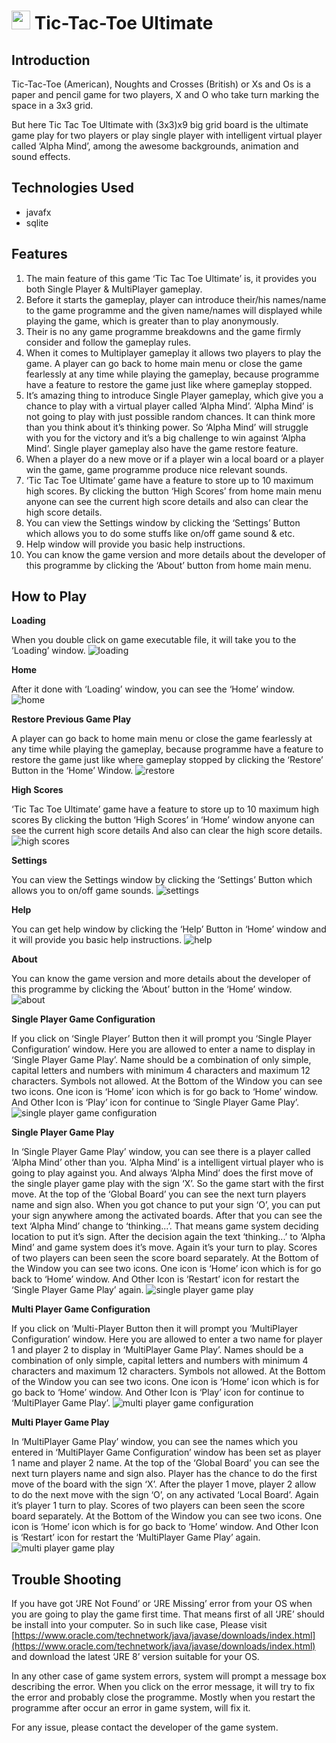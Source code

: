 # <img src="https://i.ibb.co/NmfJg03/gameIcon.png" width="30" height="30">  Tic-Tac-Toe Ultimate

## Introduction
Tic-Tac-Toe (American), Noughts and Crosses (British) or Xs and Os is a paper and pencil game for two players, X and O who take turn marking the space in a 3x3 grid. 

But here Tic Tac Toe Ultimate with (3x3)x9 big grid board is the ultimate game play for two players or play single player with intelligent virtual player called ‘Alpha Mind’, among the awesome backgrounds, animation and sound effects.


## Technologies Used
* javafx
* sqlite

## Features
1. The main feature of this game ‘Tic Tac Toe Ultimate’ is, it provides you both Single Player & MultiPlayer gameplay. 
2. Before it starts the gameplay, player can introduce their/his names/name to the game programme and the given name/names will displayed while playing the game, which is greater than to play anonymously. 
3. Their is no any game programme breakdowns and the game firmly consider and follow the gameplay rules. 
4. When it comes to Multiplayer gameplay it allows two players to play the game. A player can go back to home main menu or close the game fearlessly at any time while playing the gameplay, because programme have a feature to restore the game just like where gameplay stopped. 
5. It’s amazing thing to introduce Single Player gameplay, which give you a chance to play with a virtual player called ‘Alpha Mind’. ‘Alpha Mind’ is not going to play with just possible random chances. It can think more than you think about it’s thinking power. So ‘Alpha Mind’ will struggle with you for the victory and it’s a big challenge to win against ‘Alpha Mind’. Single player gameplay also have the game restore feature. 
6. When a player do a new move or if a player win a local board or a player win the game, game programme produce nice relevant sounds. 
7. ‘Tic Tac Toe Ultimate’ game have a feature to store up to 10 maximum high scores. By clicking the button ‘High Scores’ from home main menu anyone can see the current high score details and also can clear the high score details. 
8. You can view the Settings window by clicking the ‘Settings’ Button which allows you to do some stuffs like on/off game sound & etc. 
9. Help window will provide you basic help instructions. 
10. You can know the game version and more details about the developer of this programme by clicking the ‘About’ button from home main menu.

## How to Play

**Loading**

When you double click on game executable file, it will take you to the ‘Loading’ window.
![loading](https://i.ibb.co/k5K75wY/loading.jpg "Loading")

**Home**

After it done with ‘Loading’ window, you can see the ‘Home’ window.
![home](https://i.ibb.co/9ZxrQjT/home.jpg "Home")

**Restore Previous Game Play**

A player can go back to home main menu or close the game fearlessly at any time while playing the gameplay, because programme have a feature to restore the game just like where gameplay stopped by clicking the ‘Restore’ Button in the ‘Home’ Window.
![restore](https://i.ibb.co/9ZxrQjT/home.jpg "Restore")

**High Scores**

‘Tic Tac Toe Ultimate’ game have a feature to store up to 10 maximum high scores By clicking the button ‘High Scores’ in ‘Home’ window anyone can see the current high score details And also can clear the high score details.
![high scores](https://i.ibb.co/DbmqKwT/high-scores.jpg "High Scores")

**Settings**

You can view the Settings window by clicking the ‘Settings’ Button which allows you to on/off game sounds.
![settings](https://i.ibb.co/T0FvxjR/settings.jpg "Settings")

**Help**

You can get help window by clicking the ‘Help’ Button in ‘Home’ window and it  will provide you basic help instructions.
![help](https://i.ibb.co/SNsF24V/help.jpg "Help")

**About**

You can know the game version and more details about the developer of this programme by clicking the ‘About’ button in the ‘Home’ window.
![about](https://i.ibb.co/nC5p9ZM/about.jpg "About")

**Single Player Game Configuration**

If you click on ‘Single Player’ Button then it will prompt you ‘Single Player Configuration’ window.
Here you are allowed to enter a name to display in ‘Single Player Game Play’.
Name should be a combination of only simple, capital letters and numbers with minimum 4 characters and maximum 12 characters. Symbols not allowed.
At the Bottom of the Window you can see two icons. One icon is ‘Home’ icon which is for go back to ‘Home’ window. And Other Icon is ‘Play’ icon for continue to ‘Single Player Game Play’.
![single player game configuration](https://i.ibb.co/vDWw2pR/single-player-game-configuration.jpg "Single Player Game Configuration")

**Single Player Game Play**

In ‘Single Player Game Play’ window, you can see there is a player called ‘Alpha Mind’ other than you.
‘Alpha Mind’ is a intelligent virtual player who is going to play against you. And always ‘Alpha Mind’ does the first move of the single player game play with the sign ‘X’. So the game start with the first move.
At the top of the ‘Global Board’ you can see the next turn players name and sign also.
When you got chance to put your sign ‘O’, you can put your sign anywhere among the activated boards.
After that you can see the text ‘Alpha Mind’ change to ‘thinking...’. That means game system deciding location to put it’s sign.
After the decision again the text ‘thinking...’ to ‘Alpha Mind’ and game system does it’s move.
Again it’s your turn to play.
Scores of two players can been seen the score board separately.
At the Bottom of the Window you can see two icons. One icon is ‘Home’ icon which is for go back to ‘Home’ window. And Other Icon is ‘Restart’ icon for restart the ‘Single Player Game Play’ again.
![single player game play](https://i.ibb.co/TLRGKqY/single-player-game-play.jpg "Single Player Game Play")

**Multi Player Game Configuration**

If you click on ‘Multi-Player Button then it will prompt you ‘MultiPlayer Configuration’ window.
Here you are allowed to enter a two name for player 1 and player 2 to display in ‘MultiPlayer Game Play’.
Names should be a combination of only simple, capital letters and numbers with minimum 4 characters and maximum 12 characters. Symbols not allowed.
At the Bottom of the Window you can see two icons. One icon is ‘Home’ icon which is for go back to ‘Home’ window. And Other Icon is ‘Play’ icon for continue to ‘MultiPlayer Game Play’.
![multi player game configuration](https://i.ibb.co/RHPWyHJ/multi-player-game-configuration.jpg "Multi Player Game Configuration")

**Multi Player Game Play**

In ‘MultiPlayer Game Play’ window, you can see the names which you entered in ‘MultiPlayer Game Configuration’ window has been set as player 1 name and player 2 name.
At the top of the ‘Global Board’ you can see the next turn players name and sign also.
Player has the chance to do the first move of the board with the sign ‘X’.
After the player 1 move, player 2 allow to do the next move with the sign ‘O’,
on any activated ‘Local Board’. 
Again it’s player 1 turn to play.
Scores of two players can been seen the score board separately.
At the Bottom of the Window you can see two icons. One icon is ‘Home’ icon which is for go back to ‘Home’ window. And Other Icon is ‘Restart’ icon for restart the ‘MultiPlayer Game Play’ again.
![multi player game play](https://i.ibb.co/KF9srqJ/multi-player-game-play.jpg "Multi Player Game Play")
	
## Trouble Shooting
If you have got ‘JRE Not Found’ or ‘JRE Missing’ error from your OS when you are going to play the game first time. That means first of all ‘JRE’ should be install into your computer. So in such like case, Please visit [https://www.oracle.com/technetwork/java/javase/downloads/index.html](https://www.oracle.com/technetwork/java/javase/downloads/index.html) and download the latest ‘JRE 8’ version suitable for your OS.

In any other case of game system errors, system will prompt a message box describing the error. When you click on the error message, it will try to fix the error and probably close the programme. Mostly when you restart the programme after occur an error in game system, will fix it.

For any issue, please contact the developer of the game system.


